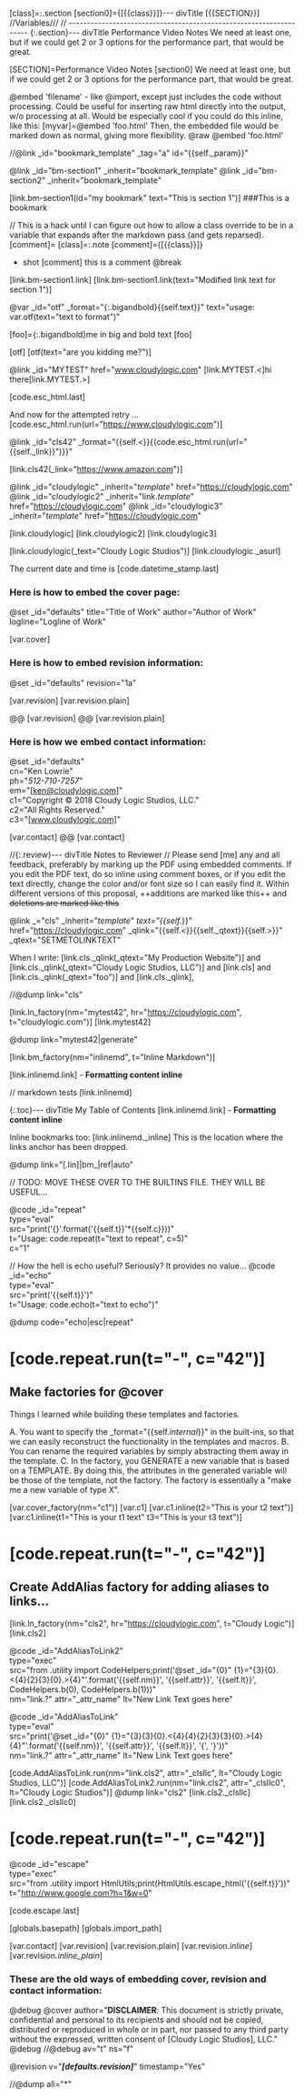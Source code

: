 [class]=:.section
[section0]={[{{class}}]}--- divTitle [{{SECTION}}]
//Variables///
// -------------------------------------------------------------------
{:.section}--- divTitle Performance Video Notes
    We need at least one, but if we could get 2 or 3 options for the performance part, that would be great.

[SECTION]=Performance Video Notes
[section0]
    We need at least one, but if we could get 2 or 3 options for the performance part, that would be great.

@embed 'filename' - like @import, except just includes the code without processing. Could be useful for inserting raw html directly into the output, w/o processing at all. Would be especially cool if you could do this inline, like this:
[myvar]=@embed 'foo.html'
Then, the embedded file would be marked down as normal, giving more flexibility.
@raw @embed 'foo.html'


//@link _id="bookmark_template" _tag="a" id="{{self._param}}"

@link _id="bm-section1" _inherit="bookmark_template"
@link _id="bm-section2" _inherit="bookmark_template"


[link.bm-section1(id="my bookmark" text="This is section 1")]
###This is a bookmark


// This is a hack until I can figure out how to allow a class override to be in a variable that expands after the markdown pass (and gets reparsed).
[comment]=<span class="italic bold">
[class]=:.note
[comment]={[{{class}}]}

- shot
[comment] this is a comment
@break

[link.bm-section1.link]
[link.bm-section1.link(text="Modified link text for section 1")]

@var _id="otf" _format="{:.bigandbold}{{self.text}}" text="usage: var.otf(text=\"text to format\")"

[foo]={:.bigandbold}me in big and bold text
[foo]

[otf]
[otf(text="are you kidding me?")]

@link _id="MYTEST" href="www.cloudylogic.com"
[link.MYTEST.<]hi there[link.MYTEST.>]

[code.esc_html.last]

And now for the attempted retry ...
[code.esc_html.run(url="<https://www.cloudylogic.com>")]

@link _id="cls42" _format="{{self.<}}{{code.esc_html.run(url=\"{{self._link}}\")}}"

[link.cls42(_link="<https://www.amazon.com>")]

@link _id="cloudylogic" _inherit="_template_" href="https://cloudylogic.com"
@link _id="cloudylogic2" _inherit="link._template_" href="https://cloudylogic.com"
@link _id="cloudylogic3" _inherit="_template_" href="https://cloudylogic.com"

[link.cloudylogic]
[link.cloudylogic2]
[link.cloudylogic3]

[link.cloudylogic(_text="Cloudy Logic Studios")]
[link.cloudylogic._asurl]

The current date and time is [code.datetime_stamp.last]

### Here is how to embed the cover page:

@set _id="defaults" title="Title of Work" author="Author of Work" logline="Logline of Work"

[var.cover]

### Here is how to embed revision information:

@set _id="defaults" revision="1a"

[var.revision]
[var.revision.plain]

@@ [var.revision]
@@ [var.revision.plain] 

### Here is how we embed contact information:

@set _id="defaults"\
     cn="Ken Lowrie"\
     ph="*512-710-7257*"\
     em="[ken@cloudylogic.com]"\
     c1="Copyright © 2018 Cloudy Logic Studios, LLC."\
     c2="All Rights Reserved."\
     c3="[www.cloudylogic.com]"

[var.contact]
@@ [var.contact]

//{:.review}--- divTitle Notes to Reviewer
//    Please send [me] any and all feedback, preferably by marking up the PDF using embedded comments. If you edit the PDF text, do so inline using comment boxes, or if you edit the text directly, change the color and/or font size so I can easily find it. Within different versions of this proposal, ++additions are marked like this++ and ~~deletions are marked like this~~


@link _="cls" _inherit="_template_" _text="{{self._}}" href="https://cloudylogic.com"  _qlink="{{self.<}}{{self._qtext}}{{self.>}}" _qtext="SETMETOLINKTEXT"

When I write: [link.cls._qlink(_qtext="My Production Website")] and [link.cls._qlink(_qtext="Cloudy Logic Studios, LLC")] and [link.cls] and [link.cls._qlink(_qtext="foo")] and [link.cls._qlink],

//@dump link="cls"

[link.ln_factory(nm="mytest42", hr="https://cloudylogic.com", t="cloudylogic.com")]
[link.mytest42]

@dump link="mytest42|generate"

[link.bm_factory(nm="inlinemd", t="Inline Markdown")]

[link.inlinemd.link] - **Formatting content inline**

// markdown tests
[link.inlinemd]

{:.toc}--- divTitle My Table of Contents
    [link.inlinemd.link] - **Formatting content inline**

Inline bookmarks too: [link.inlinemd._inline] This is the location where the links anchor has been dropped.


@dump link="[.lin]|bm_|ref|auto"

// TODO: MOVE THESE OVER TO THE BUILTINS FILE. THEY WILL BE USEFUL...

@code _id="repeat"\
      type="eval"\
      src="print('{}'.format('{{self.t}}'*{{self.c}}))"\
      t="Usage: code.repeat(t=\"text to repeat\", c=5)"\
      c="1"

// How the hell is echo useful? Seriously? It provides no value...
@code _id="echo"\
      type="eval"\
      src="print('{{self.t}}')"\
      t="Usage: code.echo(t=\"text to echo\")"

@dump code="echo|esc|repeat"

# [code.repeat.run(t="-", c="42")]
## Make factories for @cover

Things I learned while building these templates and factories.

A. You want to specify the _format="{{self._internal_}}" in the built-ins, so that
   we can easily reconstruct the functionality in the templates and macros.
B. You can rename the required variables by simply abstracting them away in the
   template.
C. In the factory, you GENERATE a new variable that is based on a TEMPLATE. By doing
   this, the attributes in the generated variable will be those of the template, not
   the factory. The factory is essentially a "make me a new variable of type X".

[var.cover_factory(nm="c1")]
[var.c1]
[var.c1.inline(t2="This is your t2 text")]
[var.c1.inline(t1="This is your t1 text" t3="This is your t3 text")]


# [code.repeat.run(t="-", c="42")]
## Create AddAlias factory for adding aliases to links...

[link.ln_factory(nm="cls2", hr="https://cloudylogic.com", t="Cloudy Logic")]
[link.cls2]


@code _id="AddAliasToLink2"\
      type="exec"\
      src="from .utility import CodeHelpers;print('@set _id=\"{0}\" {1}=\"{3}{0}.<{4}{2}{3}{0}.>{4}\"'.format('{{self.nm}}', '{{self.attr}}', '{{self.lt}}', CodeHelpers.b(0), CodeHelpers.b(1)))"\
      nm="link.?" attr="_attr_name" lt="New Link Text goes here"


@code _id="AddAliasToLink"\
      type="eval"\
      src="print('@set _id=\"{0}\" {1}=\"{3}{3}{0}.<{4}{4}{2}{3}{3}{0}.>{4}{4}\"'.format('{{self.nm}}', '{{self.attr}}', '{{self.lt}}', '{', '}'))"\
      nm="link.?" attr="_attr_name" lt="New Link Text goes here"

[code.AddAliasToLink.run(nm="link.cls2", attr="_clsllc", lt="Cloudy Logic Studios, LLC")]
[code.AddAliasToLink2.run(nm="link.cls2", attr="_clsllc0", lt="Cloudy Logic Studios")]
@dump link="cls2"
[link.cls2._clsllc]
[link.cls2._clsllc0]

# [code.repeat.run(t="-", c="42")]

@code _id="escape"\
      type="exec"\
      src="from .utility import HtmlUtils;print(HtmlUtils.escape_html('{{self.t}}'))"\
      t="<http://www.google.com?h=1&w=0>"

[code.escape.last]

[globals.basepath]
[globals.import_path]

[var.contact]
[var.revision]
[var.revision.plain]
[var.revision._inline_]
[var.revision._inline_plain_]

### These are the old ways of embedding cover, revision and contact information:

@debug 
@cover author="**DISCLAIMER**: This document is strictly private, confidential and personal to its recipients and should not be copied, distributed or reproduced in whole or in part, nor passed to any third party without the expressed, written consent of [Cloudy Logic Studios], LLC."
@debug 
//@debug av="t" ns="f" 

@revision v="***[defaults.revision]***" timestamp="Yes"

//@dump all="*"